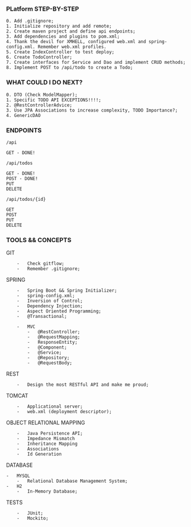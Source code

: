 ### PLatform STEP-BY-STEP

```
0. Add .gitignore;
1. Initialize repository and add remote;
2. Create maven project and define api endpoints;
3. Add dependencies and plugins to pom.xml;
4. Thank the devil for XMHELL, configured web.xml and spring-config.xml. Remember web.xml profiles.
5. Create IndexController to test deploy;
6. Create TodoController;
7. Create interfaces for Service and Dao and implement CRUD methods;
8. Implement POST to /api/todo to create a Todo;
```

### WHAT COULD I DO NEXT?

```
0. DTO (Check ModelMapper);
1. Specific TODO API EXCEPTIONS!!!!;
2. @RestControllerAdvice;
3. Use JPA Associations to increase complexity, TODO Importance?;
4. GenericDAO
```

### ENDPOINTS

`/api`

```
GET - DONE!
```

`/api/todos`

```
GET - DONE!
POST - DONE!
PUT
DELETE
```

`/api/todos/{id}`

```
GET
POST
PUT
DELETE
```

### TOOLS && CONCEPTS

GIT

```
    -   Check gitflow;
    -   Remember .gitignore;
```

SPRING

```
    -   Spring Boot && Spring Initializer;
    -   spring-config.xml;
    -   Inversion of Control;
    -   Dependency Injection;
    -   Aspect Oriented Programming;
    -   @Transactional;

    -   MVC
        -   @RestController;
        -   @RequestMapping;
        -   ResponseEntity;
        -   @Component;
        -   @Service;
        -   @Repository;
        -   @RequestBody;
```

REST

```
    -   Design the most RESTful API and make me proud;
```

TOMCAT

```
    -   Applicational server;
    -   web.xml (deployment descriptor);
```

OBJECT RELATIONAL MAPPING

```
    -   Java Persistence API;
    -   Impedance Mismatch
    -   Inheritance Mapping
    -   Associations
    -   Id Generation
```

DATABASE

```
-   MYSQL
    -   Relational Database Management System;
-   H2
    -   In-Memory Database;
```

TESTS

```
    -   JUnit;
    -   Mockito;
```
